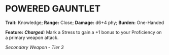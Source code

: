# POWERED GAUNTLET

**Trait:** Knowledge; **Range:** Close; **Damage:** d6+4 phy; **Burden:** One-Handed

**Feature:** ***Charged:*** Mark a Stress to gain a +1 bonus to your Proficiency on a primary weapon attack.

*Secondary Weapon - Tier 3*